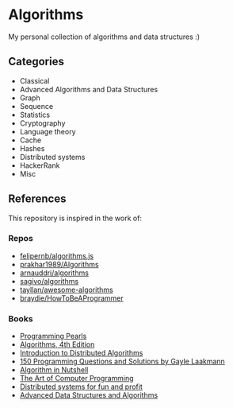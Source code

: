 # Algorithms
My personal collection of algorithms and data structures :)


## Categories

  - Classical
  - Advanced Algorithms and Data Structures
  - Graph
  - Sequence
  - Statistics
  - Cryptography
  - Language theory
  - Cache
  - Hashes
  - Distributed systems
  - HackerRank
  - Misc

## References
  This repository is inspired in the work of:

### Repos

  - [felipernb/algorithms.js](https://github.com/felipernb/algorithms.js)
  - [prakhar1989/Algorithms](https://github.com/prakhar1989/Algorithms)
  - [arnauddri/algorithms](https://github.com/arnauddri/algorithms)
  - [sagivo/algorithms](https://github.com/sagivo/algorithms)
  - [tayllan/awesome-algorithms](https://github.com/tayllan/awesome-algorithms)
  - [braydie/HowToBeAProgrammer](https://github.com/braydie/HowToBeAProgrammer)

### Books
  - [Programming Pearls](http://www.amazon.com/Programming-Pearls-2nd-Edition-Bentley/dp/0201657880)
  - [Algorithms, 4th Edition](http://algs4.cs.princeton.edu/home/)
  - [Introduction to Distributed Algorithms](http://www.amazon.com/Introduction-Distributed-Algorithms-Gerard-Tel/dp/0521794838)
  - [150 Programming Questions and Solutions by Gayle Laakmann](http://www.amazon.com.br/Cracking-Coding-Interview-Programming-Questions/dp/098478280X)
  - [Algorithm in Nutshell](http://www.amazon.com/Algorithms-Nutshell-In-OReilly/dp/059651624X)
  - [The Art of Computer Programming](http://www-cs-faculty.stanford.edu/~uno/taocp.html)  
  - [Distributed systems for fun and profit](http://book.mixu.net/distsys/single-page.html)
  - [Advanced Data Structures and Algorithms](https://books.google.com.br/books/about/Advanced_Data_Structures_and_Algorithms.html?id=9mBJ0CpKXdkC&redir_esc=y)
